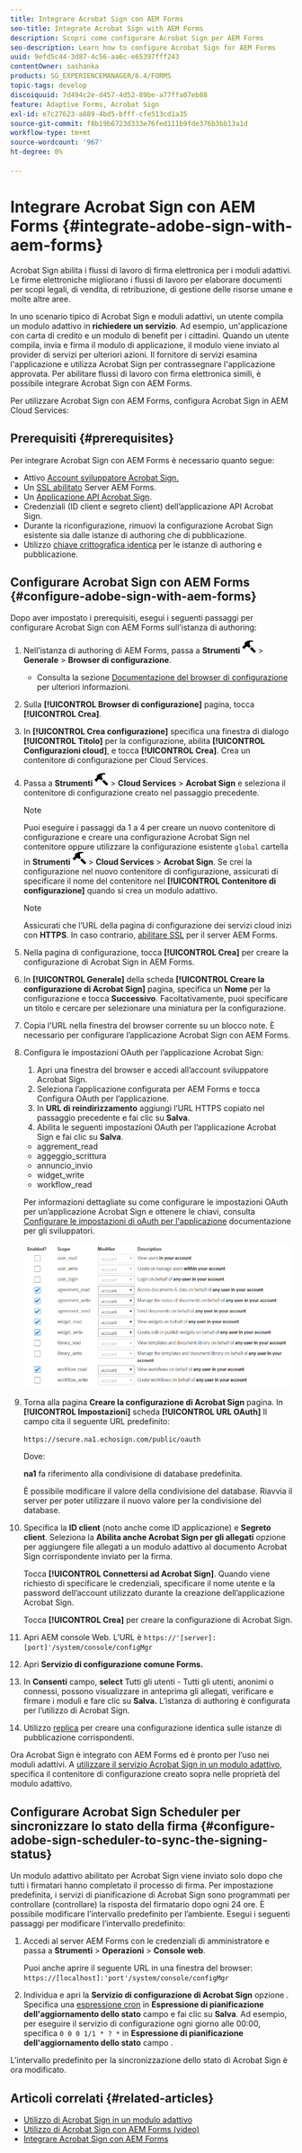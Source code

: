 ```yaml
---
title: Integrare Acrobat Sign con AEM Forms
seo-title: Integrate Acrobat Sign with AEM Forms
description: Scopri come configurare Acrobat Sign per AEM Forms
seo-description: Learn how to configure Acrobat Sign for AEM Forms
uuid: 9efd5c44-3d87-4c56-aa6c-e65397fff243
contentOwner: sashanka
products: SG_EXPERIENCEMANAGER/6.4/FORMS
topic-tags: develop
discoiquuid: 7d494c2e-d457-4d52-89be-a77ffa07eb88
feature: Adaptive Forms, Acrobat Sign
exl-id: e7c27623-a889-4bd5-bfff-cfe513cd1a35
source-git-commit: f8b19b6723d333e76fed111b9fde376b3bb13a1d
workflow-type: tm+mt
source-wordcount: '967'
ht-degree: 0%

---
```


# Integrare Acrobat Sign con AEM Forms {#integrate-adobe-sign-with-aem-forms}

Acrobat Sign abilita i flussi di lavoro di firma elettronica per i moduli adattivi. Le firme elettroniche migliorano i flussi di lavoro per elaborare documenti per scopi legali, di vendita, di retribuzione, di gestione delle risorse umane e molte altre aree.

In uno scenario tipico di Acrobat Sign e moduli adattivi, un utente compila un modulo adattivo in **richiedere un servizio**. Ad esempio, un&#39;applicazione con carta di credito e un modulo di benefit per i cittadini. Quando un utente compila, invia e firma il modulo di applicazione, il modulo viene inviato al provider di servizi per ulteriori azioni. Il fornitore di servizi esamina l&#39;applicazione e utilizza Acrobat Sign per contrassegnare l&#39;applicazione approvata. Per abilitare flussi di lavoro con firma elettronica simili, è possibile integrare Acrobat Sign con AEM Forms.

Per utilizzare Acrobat Sign con AEM Forms, configura Acrobat Sign in AEM Cloud Services:

## Prerequisiti {#prerequisites}

Per integrare Acrobat Sign con AEM Forms è necessario quanto segue:

* Attivo [Account sviluppatore Acrobat Sign.](https://acrobat.adobe.com/us/en/why-adobe/developer-form.html)
* Un [SSL abilitato](/help/sites-administering/ssl-by-default.md) Server AEM Forms.
* Un [Applicazione API Acrobat Sign](https://www.adobe.io/apis/documentcloud/sign/docs.html#!adobedocs/adobe-sign/master/gstarted/create_app.md).
* Credenziali (ID client e segreto client) dell’applicazione API Acrobat Sign.
* Durante la riconfigurazione, rimuovi la configurazione Acrobat Sign esistente sia dalle istanze di authoring che di pubblicazione.
* Utilizzo [chiave crittografica identica](/help/sites-administering/security-checklist.md#make-sure-you-properly-replicate-encryption-keys-when-needed) per le istanze di authoring e pubblicazione.

## Configurare Acrobat Sign con AEM Forms {#configure-adobe-sign-with-aem-forms}

Dopo aver impostato i prerequisiti, esegui i seguenti passaggi per configurare Acrobat Sign con AEM Forms sull’istanza di authoring:

1. Nell’istanza di authoring di AEM Forms, passa a **Strumenti** ![martello](assets/hammer.png) > **Generale** > **Browser di configurazione**.
   * Consulta la sezione [Documentazione del browser di configurazione](/help/sites-administering/configurations.md) per ulteriori informazioni.
1. Sulla **[!UICONTROL Browser di configurazione]** pagina, tocca **[!UICONTROL Crea]**.
1. In **[!UICONTROL Crea configurazione]** specifica una finestra di dialogo **[!UICONTROL Titolo]** per la configurazione, abilita **[!UICONTROL Configurazioni cloud]**, e tocca **[!UICONTROL Crea]**. Crea un contenitore di configurazione per Cloud Services.
1. Passa a **Strumenti** ![martello](assets/hammer.png) > **Cloud Services** > **Acrobat Sign** e seleziona il contenitore di configurazione creato nel passaggio precedente.

   >[!NOTE]
   >
   >Puoi eseguire i passaggi da 1 a 4 per creare un nuovo contenitore di configurazione e creare una configurazione Acrobat Sign nel contenitore oppure utilizzare la configurazione esistente `global` cartella in **Strumenti** ![martello](assets/hammer.png) > **Cloud Services** > **Acrobat Sign**. Se crei la configurazione nel nuovo contenitore di configurazione, assicurati di specificare il nome del contenitore nel **[!UICONTROL Contenitore di configurazione]** quando si crea un modulo adattivo.

   >[!NOTE]
   Assicurati che l’URL della pagina di configurazione dei servizi cloud inizi con **HTTPS**. In caso contrario, [abilitare SSL](/help/sites-administering/ssl-by-default.md) per il server AEM Forms.

1. Nella pagina di configurazione, tocca **[!UICONTROL Crea]** per creare la configurazione di Acrobat Sign in AEM Forms.
1. In **[!UICONTROL Generale]** della scheda **[!UICONTROL Creare la configurazione di Acrobat Sign]** pagina, specifica un **Nome** per la configurazione e tocca **Successivo**. Facoltativamente, puoi specificare un titolo e cercare per selezionare una miniatura per la configurazione.

1. Copia l&#39;URL nella finestra del browser corrente su un blocco note. È necessario per configurare l’applicazione Acrobat Sign con AEM Forms.

1. Configura le impostazioni OAuth per l’applicazione Acrobat Sign:

   1. Apri una finestra del browser e accedi all’account sviluppatore Acrobat Sign.
   1. Seleziona l’applicazione configurata per AEM Forms e tocca Configura OAuth per l’applicazione.
   1. In **URL di reindirizzamento** aggiungi l’URL HTTPS copiato nel passaggio precedente e fai clic su **Salva**.
   1. Abilita le seguenti impostazioni OAuth per l’applicazione Acrobat Sign e fai clic su **Salva**.
   * aggrement_read
   * aggeggio_scrittura
   * annuncio_invio
   * widget_write
   * workflow_read

   Per informazioni dettagliate su come configurare le impostazioni OAuth per un’applicazione Acrobat Sign e ottenere le chiavi, consulta [Configurare le impostazioni di oAuth per l&#39;applicazione](https://www.adobe.io/apis/documentcloud/sign/docs.html#!adobedocs/adobe-sign/master/gstarted/configure_oauth.md) documentazione per gli sviluppatori.

   ![Configurazione OAuth](assets/oauthconfig_new.png)

1. Torna alla pagina **Creare la configurazione di Acrobat Sign** pagina. In **[!UICONTROL Impostazioni]** scheda **[!UICONTROL URL OAuth]** Il campo cita il seguente URL predefinito:

   `https://secure.na1.echosign.com/public/oauth`

   Dove:

   **na1** fa riferimento alla condivisione di database predefinita.

   È possibile modificare il valore della condivisione del database. Riavvia il server per poter utilizzare il nuovo valore per la condivisione del database.

1. Specifica la **ID client** (noto anche come ID applicazione) e **Segreto client**. Seleziona la **Abilita anche Acrobat Sign per gli allegati** opzione per aggiungere file allegati a un modulo adattivo al documento Acrobat Sign corrispondente inviato per la firma.

   Tocca **[!UICONTROL Connettersi ad Acrobat Sign]**. Quando viene richiesto di specificare le credenziali, specificare il nome utente e la password dell’account utilizzato durante la creazione dell’applicazione Acrobat Sign.

   Tocca **[!UICONTROL Crea]** per creare la configurazione di Acrobat Sign.

1. Apri AEM console Web. L’URL è `https://'[server]:[port]'/system/console/configMgr`
1. Apri **Servizio di configurazione comune Forms.**
1. In **Consenti** campo, **select** Tutti gli utenti - Tutti gli utenti, anonimi o connessi, possono visualizzare in anteprima gli allegati, verificare e firmare i moduli e fare clic su **Salva.** L’istanza di authoring è configurata per l’utilizzo di Acrobat Sign.
1. Utilizzo [replica](/help/sites-deploying/replication.md) per creare una configurazione identica sulle istanze di pubblicazione corrispondenti.

Ora Acrobat Sign è integrato con AEM Forms ed è pronto per l’uso nei moduli adattivi. A [utilizzare il servizio Acrobat Sign in un modulo adattivo](../../forms/using/working-with-adobe-sign.md#configure-adobe-sign-for-an-adaptive-form), specifica il contenitore di configurazione creato sopra nelle proprietà del modulo adattivo.

## Configurare Acrobat Sign Scheduler per sincronizzare lo stato della firma {#configure-adobe-sign-scheduler-to-sync-the-signing-status}

Un modulo adattivo abilitato per Acrobat Sign viene inviato solo dopo che tutti i firmatari hanno completato il processo di firma. Per impostazione predefinita, i servizi di pianificazione di Acrobat Sign sono programmati per controllare (controllare) la risposta del firmatario dopo ogni 24 ore. È possibile modificare l’intervallo predefinito per l’ambiente. Esegui i seguenti passaggi per modificare l’intervallo predefinito:

1. Accedi al server AEM Forms con le credenziali di amministratore e passa a **Strumenti** > **Operazioni** > **Console web**.

   Puoi anche aprire il seguente URL in una finestra del browser:
   `https://[localhost]:'port'/system/console/configMgr`

1. Individua e apri la **Servizio di configurazione di Acrobat Sign** opzione . Specifica una [espressione cron](https://en.wikipedia.org/wiki/Cron#CRON_expression) in **Espressione di pianificazione dell&#39;aggiornamento dello stato** campo e fai clic su **Salva**. Ad esempio, per eseguire il servizio di configurazione ogni giorno alle 00:00, specifica `0 0 0 1/1 * ? *` in **Espressione di pianificazione dell&#39;aggiornamento dello stato** campo .

L’intervallo predefinito per la sincronizzazione dello stato di Acrobat Sign è ora modificato.

## Articoli correlati {#related-articles}

* [Utilizzo di Acrobat Sign in un modulo adattivo](../../forms/using/working-with-adobe-sign.md)
* [Utilizzo di Acrobat Sign con AEM Forms (video)](https://helpx.adobe.com/experience-manager/kt/forms/using/adobe-sign-integration-feature-video.html)
* [Integrare Acrobat Sign con AEM Forms](../../forms/using/adobe-sign-integration-adaptive-forms.md)
